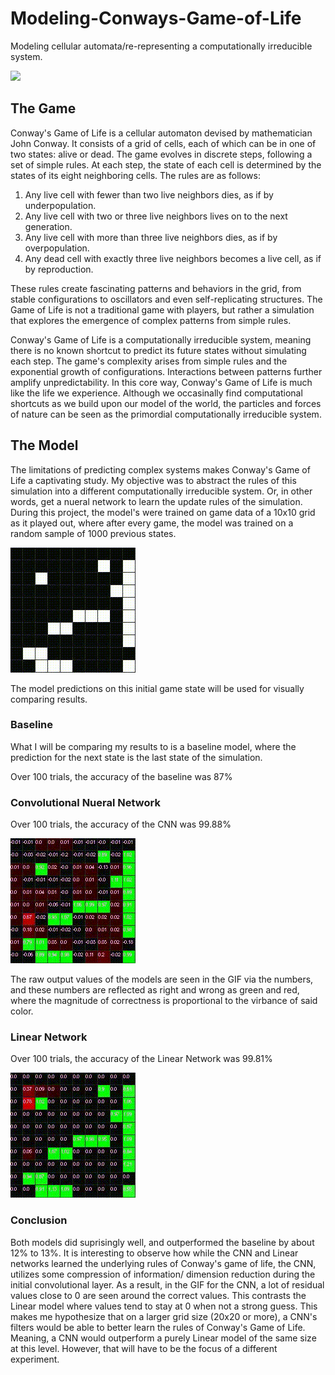 # Modeling-Conways-Game-of-Life
Modeling cellular automata/re-representing a computationally irreducible system.

![](https://github.com/MichaelP84/Modeling-Conways-GOL/blob/main/git_resources/ConwayGif.gif)


## The Game

Conway's Game of Life is a cellular automaton devised by mathematician John Conway. It consists of a grid of cells, each of which can be in one of two states: alive or dead. The game evolves in discrete steps, following a set of simple rules. At each step, the state of each cell is determined by the states of its eight neighboring cells. The rules are as follows:

1. Any live cell with fewer than two live neighbors dies, as if by underpopulation.
2. Any live cell with two or three live neighbors lives on to the next generation.
3. Any live cell with more than three live neighbors dies, as if by overpopulation.
4. Any dead cell with exactly three live neighbors becomes a live cell, as if by reproduction.

These rules create fascinating patterns and behaviors in the grid, from stable configurations to oscillators and even self-replicating structures. The Game of Life is not a traditional game with players, but rather a simulation that explores the emergence of complex patterns from simple rules.

Conway's Game of Life is a computationally irreducible system, meaning there is no known shortcut to predict its future states without simulating each step. The game's complexity arises from simple rules and the exponential growth of configurations. Interactions between patterns further amplify unpredictability. In this core way, Conway's Game of Life is much like the life we experience. Although we occasinally find computational shortcuts as we build upon our model of the world, the particles and forces of nature can be seen as the primordial computationally irreducible system. 



## The Model

The limitations of predicting complex systems makes Conway's Game of Life a captivating study. My objective was to abstract the rules of this simulation into a different computationally irreducible system. Or, in other words, get a nueral network to learn the update rules of the simulation. During this project, the model's were trained on game data of a 10x10 grid as it played out, where after every game, the model was trained on a random sample of 1000 previous states.

![](https://github.com/MichaelP84/Modeling-Conways-GOL/blob/main/git_resources/GAME.gif)

The model predictions on this initial game state will be used for visually comparing results.

### Baseline

What I will be comparing my results to is a baseline model, where the prediction for the next state is the last state of the simulation.

Over 100 trials, the accuracy of the baseline was 87%

### Convolutional Nueral Network

Over 100 trials, the accuracy of the CNN was 99.88%

![](https://github.com/MichaelP84/Modeling-Conways-GOL/blob/main/git_resources/CNN.gif)

The raw output values of the models are seen in the GIF via the numbers, and these numbers are reflected as right and wrong as green and red, where the magnitude of correctness is proportional to the virbance of said color.

### Linear Network

Over 100 trials, the accuracy of the Linear Network was 99.81%

![](https://github.com/MichaelP84/Modeling-Conways-GOL/blob/main/git_resources/FF.gif)


### Conclusion

Both models did suprisingly well, and outperformed the baseline by about 12% to 13%. It is interesting to observe how while the CNN and Linear networks learned the underlying rules of Conway's game of life, the CNN, utilizes some compression of information/ dimension reduction during the initial convolutional layer. As a result, in the GIF for the CNN, a lot of residual values close to 0 are seen around the correct values. This contrasts the Linear model where values tend to stay at 0 when not a strong guess. This makes me hypothesize that on a larger grid size (20x20 or more), a CNN's filters would be able to better learn the rules of Conway's Game of Life. Meaning, a CNN would outperform a purely Linear model of the same size at this level. However, that will have to be the focus of a different experiment.




